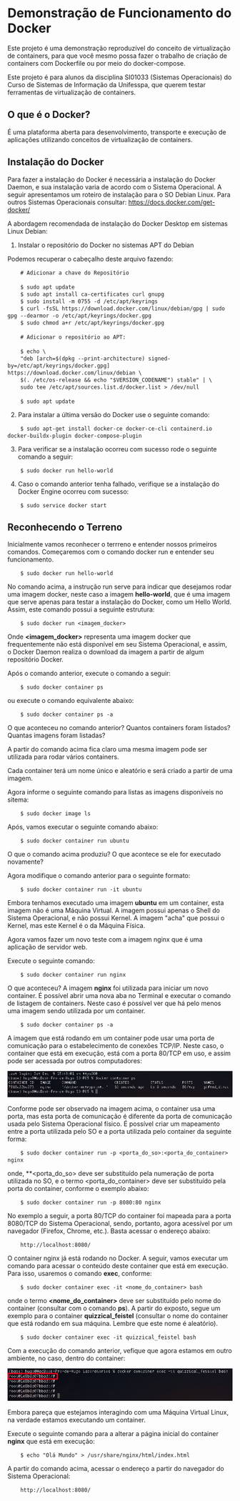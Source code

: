 # Demonstração de Funcionamento do Docker

Este projeto é uma demonstração reproduzível do conceito de virtualização de containers,
para que você mesmo possa fazer o trabalho de criação de containers com Dockerfile ou por
meio do docker-compose.

Este projeto é para alunos da disciplina SI01033 (Sistemas Operacionais) do Curso de Sistemas 
de Informação da Unifesspa, que querem testar ferramentas de virtualização de containers.


## O que é o Docker?

É uma plataforma aberta para desenvolvimento, transporte e execução de aplicações utilizando 
conceitos de virtualização de containers.

## Instalação do Docker 

Para fazer a instalação do Docker é necessária a instalação do Docker Daemon, e sua instalação
varia de acordo com o Sistema Operacional. A seguir apresentamos um roteiro de instalação para
o SO Debian Linux. Para outros Sistemas Operacionais consultar: https://docs.docker.com/get-docker/ 

A abordagem recomendada de instalação do Docker Desktop em sistemas Linux Debian:

1. Instalar o repositório do Docker no sistemas APT do Debian

Podemos recuperar o cabeçalho deste arquivo fazendo:

```
    # Adicionar a chave do Repositório

    $ sudo apt update
    $ sudo apt install ca-certificates curl gnupg
    $ sudo install -m 0755 -d /etc/apt/keyrings
    $ curl -fsSL https://download.docker.com/linux/debian/gpg | sudo gpg --dearmor -o /etc/apt/keyrings/docker.gpg
    $ sudo chmod a+r /etc/apt/keyrings/docker.gpg

    # Adicionar o repositório ao APT:
   
    $ echo \
  	"deb [arch=$(dpkg --print-architecture) signed-by=/etc/apt/keyrings/docker.gpg] https://download.docker.com/linux/debian \
  	$(. /etc/os-release && echo "$VERSION_CODENAME") stable" | \
  	sudo tee /etc/apt/sources.list.d/docker.list > /dev/null

    $ sudo apt update
```
2. Para instalar a última versão do Docker use o seguinte comando:

```
    $ sudo apt-get install docker-ce docker-ce-cli containerd.io docker-buildx-plugin docker-compose-plugin
```

3. Para verificar se a instalação ocorreu com sucesso rode o seguinte comando a seguir:

```
    $ sudo docker run hello-world
```

4. Caso o comando anterior tenha falhado, verifique se a instalação do Docker Engine ocorreu com sucesso:

```
    $ sudo service docker start
```

## Reconhecendo o Terreno

Inicialmente vamos reconhecer o terrreno e entender nossos primeiros comandos. Começaremos com o comando 
docker run e entender seu funcionamento.

```
    $ sudo docker run hello-world
```
No comando acima, a instrução run serve para indicar que desejamos rodar uma imagem docker, neste caso a 
imagem **hello-world**, que é uma imagem que serve apenas para testar a instalação do Docker, como um Hello World.
Assim, este comando possui a seguinte estrutura:

```
    $ sudo docker run <imagem_docker>
```

Onde **<imagem_docker>** representa uma imagem docker que frequentemente não está disponível em seu Sistema Operacional,
e assim, o Docker Daemon realiza o download da imagem a partir de algum repositório Docker.

Após o comando anterior, execute o comando a seguir:

```
    $ sudo docker container ps
```

ou execute o comando equivalente abaixo:

```
    $ sudo docker container ps -a
```

O que aconteceu no comando anterior? Quantos containers foram listados? Quantas imagens foram listadas?

A partir do comando acima fica claro uma mesma imagem pode ser utilizada para rodar vários containers.

Cada container terá um nome único e aleatório e será criado a partir de uma imagem. 
 
Agora informe o seguinte comando para listas as imagens disponíveis no sitema:

```
    $ sudo docker image ls 
```

Após, vamos executar o seguinte comando abaixo:

```
    $ sudo docker container run ubuntu 
```

O que o comando acima produziu? O que acontece se ele for executado novamente?

Agora modifique o comando anterior para o seguinte formato:

```
    $ sudo docker container run -it ubuntu
```

Embora tenhamos executado uma imagem **ubuntu** em um container, esta imagem não 
é uma Máquina Virtual. A imagem possui apenas o Shell do Sistema Operacional, e não
possui Kernel. A imagem "acha" que possui o Kernel, mas este Kernel é o da Máquina Física.

Agora vamos fazer um novo teste com a imagem nginx que é uma aplicação de servidor web.

Execute o seguinte comando:

```
    $ sudo docker container run nginx
```

O que aconteceu? A imagem **nginx** foi utilizada para iniciar um novo container. É possível 
abrir uma nova aba no Terminal e executar o comando de listagem de containers. Neste caso é 
possível ver que há pelo menos uma imagem sendo utilizada por um container.

```
    $ sudo docker container ps -a
```

A imagem que está rodando em um container pode usar uma porta de comunicação para o estabelecimento
de conexões TCP/IP. Neste caso, o container que está em execução, está com a porta 80/TCP em uso, e
assim pode ser acessada por outros computadores:

![Imagem1](/imagens/imagem1.png)

Conforme pode ser observado na imagem acima, o container usa uma porta, mas esta porta de comunicação
é diferente da porta de comunicação usada pelo Sistema Operacional físico. É possível criar um mapeamento
entre a porta utilizada pelo SO e a porta utilizada pelo container da seguinte forma:

```
    $ sudo docker container run -p <porta_do_so>:<porta_do_container> nginx
```

onde, **<porta_do_so> deve ser substituído pela numeração de porta utilizada no SO, e o termo <porta_do_container>
deve ser substituído pela porta do container, conforme o exemplo abaixo:

```
    $ sudo docker container run -p 8080:80 nginx
```

No exemplo a seguir, a porta 80/TCP do container foi mapeada para a porta 8080/TCP do Sistema Operacional,
sendo, portanto, agora acessível por um navegador (Firefox, Chrome, etc.). Basta acessar o endereço abaixo:

```
    http://localhost:8080/
```

O container nginx já está rodando no Docker. A seguir, vamos executar um comando para acessar o conteúdo deste
container que está em execução. Para isso, usaremos o comando **exec**, conforme:

```
    $ sudo docker container exec -it <nome_do_container> bash
```

onde o termo **<nome_do_container>** deve ser substituído pelo nome do container (consultar com o comando **ps**).
A partir do exposto, segue um exemplo para o container **quizzical_feistel** (consultar o nome do container que está 
rodando em sua máquina. Lembre que este nome é aleatório).

```
    $ sudo docker container exec -it quizzical_feistel bash
```

Com a execução do comando anterior, vefique que agora estamos em outro ambiente, no caso, dentro do container:

![Imagem2](/imagens/imagem2.png)

Embora pareça que estejamos interagindo com uma Máquina Virtual Linux, na verdade estamos executando um container.

Execute o seguinte comando para a alterar a página inicial do container **nginx** que está em execução:

```
    $ echo "Olá Mundo" > /usr/share/nginx/html/index.html
```

A partir do comando acima, acessar o endereço a partir do navegador do Sistema Operacional:

```
    http://localhost:8080/
```
